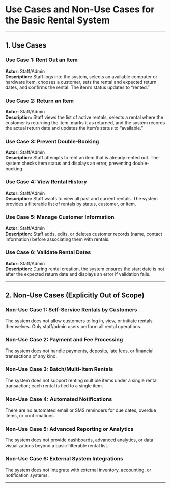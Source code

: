 # Use Cases and Non-Use Cases for the Basic Rental System

---

## 1. Use Cases

### Use Case 1: Rent Out an Item
**Actor:** Staff/Admin  
**Description:** Staff logs into the system, selects an available computer or hardware item, chooses a customer, sets the rental and expected return dates, and confirms the rental. The item’s status updates to “rented.”

### Use Case 2: Return an Item
**Actor:** Staff/Admin  
**Description:** Staff views the list of active rentals, selects a rental where the customer is returning the item, marks it as returned, and the system records the actual return date and updates the item’s status to “available.”

### Use Case 3: Prevent Double-Booking
**Actor:** Staff/Admin  
**Description:** Staff attempts to rent an item that is already rented out. The system checks item status and displays an error, preventing double-booking.

### Use Case 4: View Rental History
**Actor:** Staff/Admin  
**Description:** Staff wants to view all past and current rentals. The system provides a filterable list of rentals by status, customer, or item.

### Use Case 5: Manage Customer Information
**Actor:** Staff/Admin  
**Description:** Staff adds, edits, or deletes customer records (name, contact information) before associating them with rentals.

### Use Case 6: Validate Rental Dates
**Actor:** Staff/Admin  
**Description:** During rental creation, the system ensures the start date is not after the expected return date and displays an error if validation fails.

---

## 2. Non-Use Cases (Explicitly Out of Scope)

### Non-Use Case 1: Self-Service Rentals by Customers
The system does not allow customers to log in, view, or initiate rentals themselves. Only staff/admin users perform all rental operations.

### Non-Use Case 2: Payment and Fee Processing
The system does not handle payments, deposits, late fees, or financial transactions of any kind.

### Non-Use Case 3: Batch/Multi-Item Rentals
The system does not support renting multiple items under a single rental transaction; each rental is tied to a single item.

### Non-Use Case 4: Automated Notifications
There are no automated email or SMS reminders for due dates, overdue items, or confirmations.

### Non-Use Case 5: Advanced Reporting or Analytics
The system does not provide dashboards, advanced analytics, or data visualizations beyond a basic filterable rental list.

### Non-Use Case 6: External System Integrations
The system does not integrate with external inventory, accounting, or notification systems.

---